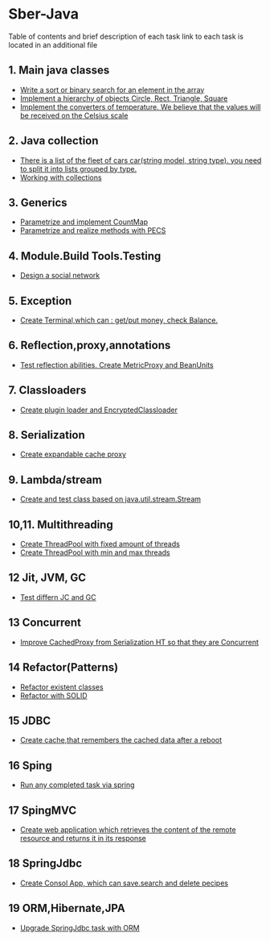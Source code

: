 # Sber-Java
Table of contents and brief description of each task
 link to each task is located in an additional file

## 1. Main java classes ##
* [Write a sort or binary search for an element in the array](https://github.com/EvgeniyLifantiy/Sber-Java/tree/master/FirstTask/src/main/java/com/Algorithm)
* [Implement a hierarchy of objects Circle, Rect, Triangle, Square](https://github.com/EvgeniyLifantiy/Sber-Java/tree/master/FirstTask/src/main/java/com/Shapes)
* [Implement the converters of temperature. We believe that the values will be received on the
Celsius scale](https://github.com/EvgeniyLifantiy/Sber-Java/tree/master/FirstTask/src/main/java/com/Degrees)
## 2. Java collection  ##
* [There is a list of the fleet of cars car(string model, string type). you need to split it into lists grouped by type.](https://github.com/EvgeniyLifantiy/Sber-Java/tree/master/SecondTask/src/main/java/com/CarList)
* [Working with collections](https://github.com/EvgeniyLifantiy/Sber-Java/tree/master/SecondTask/src/main/java/com/Presentation)
## 3. Generics  ##
* [Parametrize and implement CountMap](https://github.com/EvgeniyLifantiy/Sber-Java/tree/master/ThirdTask/src/main/java/com/CountMap)
* [Parametrize and realize methods with PECS](https://github.com/EvgeniyLifantiy/Sber-Java/tree/master/ThirdTask/src/main/java/com/PECS)
## 4. Module.Build Tools.Testing ##
* [Design a social network](https://github.com/EvgeniyLifantiy/SocialNetwork)
## 5. Exception  ##
* [Create Terminal,which can : get/put money, check Balance.](https://github.com/EvgeniyLifantiy/Sber-Java/tree/master/ExceptionsHT)
## 6. Reflection,proxy,annotations  ##
* [Test reflection abilities. Create MetricProxy and BeanUnits](https://github.com/EvgeniyLifantiy/Sber-Java/tree/master/SixthHT)
## 7. Classloaders ##
* [Create plugin loader and EncryptedClassloader](https://github.com/EvgeniyLifantiy/Sber-Java/tree/master/ClassLoader/src)
## 8. Serialization ##
* [Create expandable cache proxy](https://github.com/EvgeniyLifantiy/Sber-Java/tree/master/SerializationHT)
## 9. Lambda/stream  ##
* [Create and test class based on java.util.stream.Stream](https://github.com/EvgeniyLifantiy/Sber-Java/tree/master/LambdaStreamHT)
## 10,11. Multithreading ## 
* [Create ThreadPool with fixed amount of threads](https://github.com/EvgeniyLifantiy/Sber-Java/tree/master/Multithreading/src/main/java/com/Multitreading/FixedThreadPool.java)
* [Create ThreadPool with min and max threads](https://github.com/EvgeniyLifantiy/Sber-Java/blob/master/Multithreading/src/main/java/com/Multitreading/ScalableThreadPool.java)
## 12 Jit, JVM, GC ##
* [Test differn JC and GC](https://github.com/EvgeniyLifantiy/Sber-Java/tree/master/JJG)
## 13 Concurrent ##
* [Improve CachedProxy from Serialization HT so that they are Concurrent](https://github.com/EvgeniyLifantiy/Sber-Java/tree/master/SerializationHT)
## 14 Refactor(Patterns) ##
* [Refactor existent classes](https://github.com/EvgeniyLifantiy/Sber-Java/tree/master/Refacror/src/main/java/com/Refactor)
* [Refactor with SOLID](https://github.com/EvgeniyLifantiy/Sber-Java/tree/master/Refacror/src/main/java/com/Refactor/Salary)
## 15 JDBC ##
* [Create cache,that remembers the cached data after a reboot](https://github.com/EvgeniyLifantiy/Sber-Java/tree/master/JDBC/src/main/java/com/JDBC)
## 16 Sping ##
* [Run any completed task via spring](https://github.com/EvgeniyLifantiy/Sber-Java/tree/master/Spring)
## 17 SpingMVC ##
* [Create web application which retrieves the content of the remote resource and returns it in its response](https://github.com/EvgeniyLifantiy/Sber-Java/tree/master/SprinMVC/src/main/java/com/SpringMVC)
## 18 SpringJdbc ##
* [Create Consol App, which can save.search and delete pecipes](https://github.com/EvgeniyLifantiy/Sber-Java/tree/master/SpringJdbc)
## 19 ORM,Hibernate,JPA 
* [Upgrade SpringJdbc task with ORM](https://github.com/EvgeniyLifantiy/Jpa/tree/main/src/main/java/com/example/demo)
